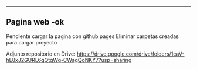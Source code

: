 ----------------------------------
Pagina web -ok
----------------------------------

Pendiente cargar la pagina con github pages
Eliminar carpetas creadas para cargar proyecto

Adjunto repositorio en Drive:
https://drive.google.com/drive/folders/1caV-hL8xJ2GURL6qQtqWq-CWagQoNKY7?usp=sharing
